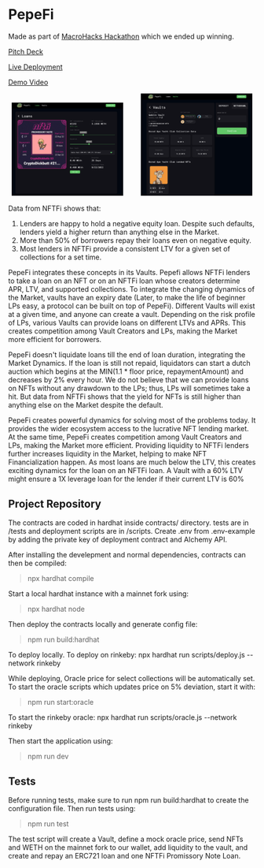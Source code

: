 # PepeFi
Made as part of <a href="https://medium.com/macrohacks/macro-hackathons-nft-finance-edition-recap-winner-showcase-8fd3893b206e">MacroHacks Hackathon</a> which we ended up winning.

<a href="https://docs.google.com/presentation/d/1hpWRa2PT1i1OqA77zWx4KJCkBIkspA1yNxTaznpO2os/edit#slide=id.g14879f76834_0_10" target="_blank">Pitch Deck</a>

<a href="https://pepefi.vercel.app/loans" target="_blank">Live Deployment</a>

<a href="https://www.loom.com/share/c6c4da91f0ac458fa6b4c6beb2eb6046" target="_blank">Demo Video</a>



<p align="center">
  <img alt="Light" src="./public/static/2.png" width="45%">
&nbsp; &nbsp; &nbsp; &nbsp;
  <img alt="Dark" src="./public/static/3.png" width="45%">
</p>



Data from NFTFi shows that:

1) Lenders are happy to hold a negative equity loan. Despite such defaults, lenders yield a higher return than anything else in the Market.
2) More than 50% of borrowers repay their loans even on negative equity. 
3) Most lenders in NFTFi provide a consistent LTV for a given set of collections for a set time. 

PepeFi integrates these concepts in its Vaults. Pepefi allows NFTFi lenders to take a loan on an NFT or on an NFTFi loan whose creators determine APR, LTV, and supported collections. To integrate the changing dynamics of the Market, vaults have an expiry date (Later, to make the life of beginner LPs easy, a protocol can be built on top of PepeFi). Different Vaults will exist at a given time, and anyone can create a vault. Depending on the risk profile of LPs, various Vaults can provide loans on different LTVs and APRs. This creates competition among Vault Creators and LPs, making the Market more efficient for borrowers.


PepeFi doesn't liquidate loans till the end of loan duration, integrating the Market Dynamics. If the loan is still not repaid, liquidators can start a dutch auction which begins at the MIN(1.1 * floor price, repaymentAmount) and decreases by 2% every hour. We do not believe that we can provide loans on NFTs without any drawdown to the LPs; thus, LPs will sometimes take a hit. But data from NFTFi shows that the yield for NFTs is still higher than anything else on the Market despite the default. 

PepeFi creates powerful dynamics for solving most of the problems today. It provides the wider ecosystem access to the lucrative NFT lending market. At the same time, PepeFi creates competition among Vault Creators and LPs, making the Market more efficient. Providing liquidity to NFTFi lenders further increases liquidity in the Market, helping to make NFT Financialization happen. As most loans are much below the LTV, this creates exciting dynamics for the loan on an NFTFi loan. A Vault with a 60% LTV might ensure a 1X leverage loan for the lender if their current LTV is 60%




## Project Repository

The contracts are coded in hardhat inside contracts/ directory. tests are in /tests and deployment scripts are in /scripts. Create .env from .env-example by adding the private key of deployment contract and Alchemy API.

After installing the develepment and normal dependencies, contracts can then be compiled:
>npx hardhat compile

Start a local hardhat instance with a mainnet fork using:
>npx hardhat node


Then deploy the contracts locally and generate config file: 
>npm run build:hardhat

To deploy locally. To deploy on rinkeby:
npx hardhat run scripts/deploy.js --network rinkeby

While deploying, Oracle price for select collections will be automatically set. To start the oracle scripts which updates price on 5% deviation, start it with:
>npm run start:oracle

To start the rinkeby oracle:
npx hardhat run scripts/oracle.js --network rinkeby

Then start the application using:
>npm run dev


## Tests
Before running tests, make sure to run npm run build:hardhat to create the configuration file. Then run tests using:
>npm run test

The test script will create a Vault, define a mock oracle price, send NFTs and WETH on the mainnet fork to our wallet, add liquidity to the vault, and create and repay an ERC721 loan and one NFTFi Promissory Note Loan.
